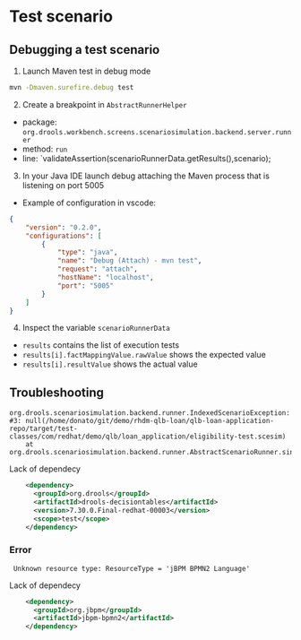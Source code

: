 # Test scenario

## Debugging a test scenario

1. Launch Maven test in debug mode

```sh
mvn -Dmaven.surefire.debug test
```

2. Create a breakpoint in `AbstractRunnerHelper`

- package: `org.drools.workbench.screens.scenariosimulation.backend.server.runner`
- method: `run`
- line: `validateAssertion(scenarioRunnerData.getResults(),scenario);

3. In your Java IDE launch debug attaching the Maven process that is listening on port 5005

- Example of configuration in vscode:

```json
{
    "version": "0.2.0",
    "configurations": [
        {
            "type": "java",
            "name": "Debug (Attach) - mvn test",
            "request": "attach",
            "hostName": "localhost",
            "port": "5005"
        }
    ]
}
```

4. Inspect the variable `scenarioRunnerData`

- `results` contains the list of execution tests
- `results[i].factMappingValue.rawValue` shows the expected value
- `results[i].resultValue` shows the actual value

## Troubleshooting

```
org.drools.scenariosimulation.backend.runner.IndexedScenarioException: #3: null(/home/donato/git/demo/rhdm-qlb-loan/qlb-loan-application-repo/target/test-classes/com/redhat/demo/qlb/loan_application/eligibility-test.scesim)
	at org.drools.scenariosimulation.backend.runner.AbstractScenarioRunner.singleRunScenario(AbstractScenarioRunner.java:112)
```

Lack of dependecy 

```xml
    <dependency>
      <groupId>org.drools</groupId>
      <artifactId>drools-decisiontables</artifactId>
      <version>7.30.0.Final-redhat-00003</version>
      <scope>test</scope>
    </dependency>
```

### Error

```
 Unknown resource type: ResourceType = 'jBPM BPMN2 Language'
```

Lack of dependecy 

```xml
    <dependency>
      <groupId>org.jbpm</groupId>
      <artifactId>jbpm-bpmn2</artifactId>
    </dependency>
```
